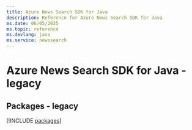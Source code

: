 ```yaml
---
title: Azure News Search SDK for Java
description: Reference for Azure News Search SDK for Java
ms.date: 06/05/2025
ms.topic: reference
ms.devlang: java
ms.service: newssearch
---
```

# Azure News Search SDK for Java - legacy
## Packages - legacy
[!INCLUDE [packages](news-search-index.md)]